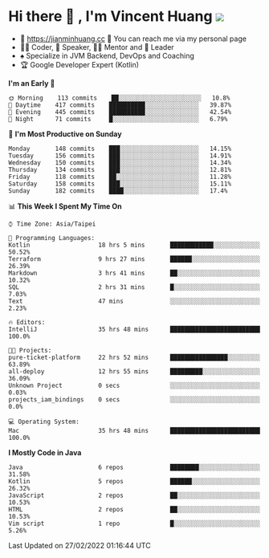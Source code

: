 # Hi there 👋 , I'm Vincent Huang ![](https://komarev.com/ghpvc/?username=Jian-Min-Huang)
- 💎 https://jianminhuang.cc 🙋 You can reach me via my personal page
- 👨‍💻 Coder, 🎤 Speaker, 👨‍🏫 Mentor and 🚀 Leader
- ♠️ Specialize in JVM Backend, DevOps and Coaching
- 🏆 Google Developer Expert (Kotlin)

<!--START_SECTION:waka-->
**I'm an Early 🐤** 

```text
🌞 Morning    113 commits    ██░░░░░░░░░░░░░░░░░░░░░░░   10.8% 
🌆 Daytime    417 commits    ██████████░░░░░░░░░░░░░░░   39.87% 
🌃 Evening    445 commits    ██████████░░░░░░░░░░░░░░░   42.54% 
🌙 Night      71 commits     █░░░░░░░░░░░░░░░░░░░░░░░░   6.79%

```
📅 **I'm Most Productive on Sunday** 

```text
Monday       148 commits    ███░░░░░░░░░░░░░░░░░░░░░░   14.15% 
Tuesday      156 commits    ███░░░░░░░░░░░░░░░░░░░░░░   14.91% 
Wednesday    150 commits    ███░░░░░░░░░░░░░░░░░░░░░░   14.34% 
Thursday     134 commits    ███░░░░░░░░░░░░░░░░░░░░░░   12.81% 
Friday       118 commits    ██░░░░░░░░░░░░░░░░░░░░░░░   11.28% 
Saturday     158 commits    ███░░░░░░░░░░░░░░░░░░░░░░   15.11% 
Sunday       182 commits    ████░░░░░░░░░░░░░░░░░░░░░   17.4%

```


📊 **This Week I Spent My Time On** 

```text
⌚︎ Time Zone: Asia/Taipei

💬 Programming Languages: 
Kotlin                   18 hrs 5 mins       ████████████░░░░░░░░░░░░░   50.52% 
Terraform                9 hrs 27 mins       ██████░░░░░░░░░░░░░░░░░░░   26.39% 
Markdown                 3 hrs 41 mins       ██░░░░░░░░░░░░░░░░░░░░░░░   10.32% 
SQL                      2 hrs 31 mins       █░░░░░░░░░░░░░░░░░░░░░░░░   7.03% 
Text                     47 mins             ░░░░░░░░░░░░░░░░░░░░░░░░░   2.23%

🔥 Editors: 
IntelliJ                 35 hrs 48 mins      █████████████████████████   100.0%

🐱‍💻 Projects: 
pure-ticket-platform     22 hrs 52 mins      ████████████████░░░░░░░░░   63.89% 
all-deploy               12 hrs 55 mins      █████████░░░░░░░░░░░░░░░░   36.09% 
Unknown Project          0 secs              ░░░░░░░░░░░░░░░░░░░░░░░░░   0.03% 
projects_iam_bindings    0 secs              ░░░░░░░░░░░░░░░░░░░░░░░░░   0.0%

💻 Operating System: 
Mac                      35 hrs 48 mins      █████████████████████████   100.0%

```

**I Mostly Code in Java** 

```text
Java                     6 repos             ████████░░░░░░░░░░░░░░░░░   31.58% 
Kotlin                   5 repos             ██████░░░░░░░░░░░░░░░░░░░   26.32% 
JavaScript               2 repos             ██░░░░░░░░░░░░░░░░░░░░░░░   10.53% 
HTML                     2 repos             ██░░░░░░░░░░░░░░░░░░░░░░░   10.53% 
Vim script               1 repo              █░░░░░░░░░░░░░░░░░░░░░░░░   5.26%

```



 Last Updated on 27/02/2022 01:16:44 UTC
<!--END_SECTION:waka-->
